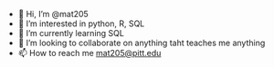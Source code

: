 - 👋 Hi, I’m @mat205
- 👀 I’m interested in python, R, SQL
- 🌱 I’m currently learning SQL
- 💞️ I’m looking to collaborate on anything taht teaches me anything
- 📫 How to reach me mat205@pitt.edu

<!---
mat205/mat205 is a ✨ special ✨ repository because its `README.md` (this file) appears on your GitHub profile.
You can click the Preview link to take a look at your changes.
--->
